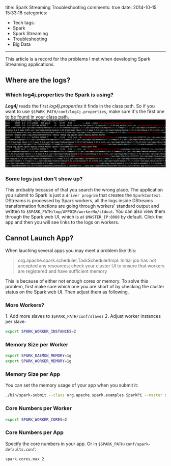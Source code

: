 title: Spark Streaming Troubleshooting
comments: true
date: 2014-10-15 15:33:18
categories:
- Tech
tags:
- Spark
- Spark Streaming
- Troubleshooting
- Big Data
---
This article is a record for the problems I met when developing Spark Streaming applications. 

<!-- more -->

## Where are the logs?
### Which log4j.properties the Spark is using?
**_Log4j_** reads the first *log4j.properties* it finds in the class path. 
So if you want to use `$SPARK_PATH/conf/log4j.properties`, make sure it's the first one to be found in your class path.
![](/images/spark-classpath.png)

### Some logs just don't show up?
This probably because of that you search the wrong place. The application you submit to Spark is just a `driver program` that creates the `SparkContext`. 
DStreams is processed by Spark workers, all the logs inside DStreams transformation functions are going through workers' standard output and written to `$SPARK_PATH/tmp/APPDIR/workerNo/stdout`.
You can also view them through the Spark web UI, which is at `$MASTER_IP:8080` by default. Click the app and then you will see links to the logs on workers.

## Cannot Launch App?
When lauching several apps you may meet a problem like this:

> org.apache.spark.scheduler.TaskSchedulerImpl: Initial job has not accepted any resources; check your cluster UI to ensure that workers are registered and have sufficient memory

This is because of either not enough cores or memory. To solve this problem, first make sure which one you are short of by checking the cluster status on the Spark web UI. Then adjust them as following.

### More Workers?
1\. Add more slaves to `$SPARK_PATH/conf/slaves`
2\. Adjust worker instances per slave:
``` bash $SPARK_PATH/conf/spark-env.sh
export SPARK_WORKER_INSTANCES=2
```
### Memory Size per Worker

``` bash $SPARK_PATH/conf/spark-env.sh
export SPARK_DAEMON_MEMORY=1g
export SPARK_WORKER_MEMORY=1g
```

### Memory Size per App
You can set the memory usage of your app when you submit it:
``` bash
./bin/spark-submit --class org.apache.spark.examples.SparkPi --master spark://CentOS65-001:7077 --executor-memory 128M lib/spark-examples-1.0.2-hadoop1.0.3-mapr-3.0.3.jar
```

### Core Numbers per Worker
``` bash $SPARK_PATH/conf/spark-env.sh
export SPARK_WORKER_CORES=2
```

### Core Numbers per App
Specify the core numbers in your app. Or in `$SPARK_PATH/conf/spark-defaults.conf`:
``` 
spark.cores.max 2
